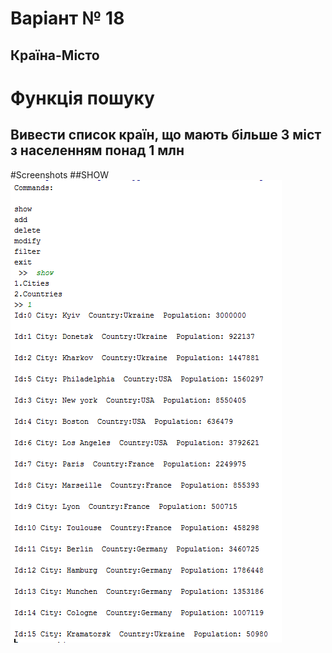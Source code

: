 ﻿# Варіант № 18
## Країна-Місто
# Функція пошуку
## Вивести список країн, що мають більше 3 міст з населенням понад 1 млн
#Screenshots
##SHOW
![Alt text](/Screenshots/1.png?raw=true "Optional Title")